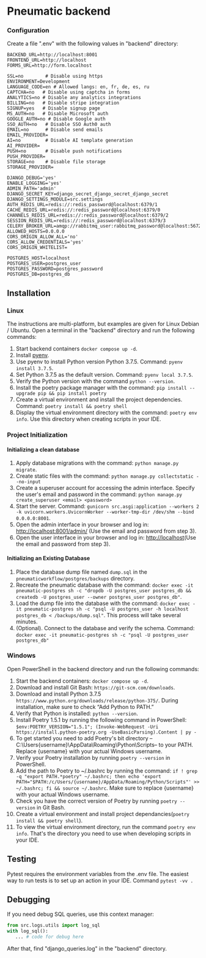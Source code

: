 # Pneumatic backend

### Configuration
Create a file ".env" with the following values in "backend" directory:
```shell
BACKEND_URL=http://localhost:8001
FRONTEND_URL=http://localhost
FORMS_URL=http://form.localhost

SSL=no        # Disable using https
ENVIRONMENT=Development
LANGUAGE_CODE=en # Allowed langs: en, fr, de, es, ru
CAPTCHA=no   # Disable using captcha in forms
ANALYTICS=no # Disable any analytics integrations
BILLING=no   # Disable stripe integration
SIGNUP=yes   # Disable signup page
MS_AUTH=no   # Disable Microsoft auth
GOOGLE_AUTH=no # Disable Google auth
SSO_AUTH=no   # Disable SSO Auth0 auth
EMAIL=no      # Disable send emails
EMAIL_PROVIDER=
AI=no         # Disable AI template generation
AI_PROVIDER=
PUSH=no       # Disable push notifications
PUSH_PROVIDER=
STORAGE=no    # Disable file storage
STORAGE_PROVIDER=

DJANGO_DEBUG='yes'
ENABLE_LOGGING='yes'
ADMIN_PATH='admin'
DJANGO_SECRET_KEY=django_secret_django_secret_django_secret
DJANGO_SETTINGS_MODULE=src.settings
AUTH_REDIS_URL=redis://:redis_password@localhost:6379/1
CACHE_REDIS_URL=redis://:redis_password@localhost:6379/0
CHANNELS_REDIS_URL=redis://:redis_password@localhost:6379/2
SESSION_REDIS_URL=redis://:redis_password@localhost:6379/3
CELERY_BROKER_URL=amqp://rabbitmq_user:rabbitmq_password@localhost:5672
ALLOWED_HOSTS=0.0.0.0
CORS_ORIGIN_ALLOW_ALL='no'
CORS_ALLOW_CREDENTIALS='yes'
CORS_ORIGIN_WHITELIST=

POSTGRES_HOST=localhost
POSTGRES_USER=postgres_user
POSTGRES_PASSWORD=postgres_password
POSTGRES_DB=postgres_db
```

## Installation
### Linux

The instructions are multi-platform, but examples are given for Linux Debian / Ubuntu.
Open a terminal in the "backend" directory and run the following commands:
1. Start backend containers ``docker compose up -d``.
2. Install [pyenv](https://github.com/pyenv/pyenv).
3. Use pyenv to install Python version Python 3.7.5. Command: ``pyenv install 3.7.5``.
4. Set Python 3.7.5 as the default version. Command: ``pyenv local 3.7.5``.
5. Verify the Python version with the command ``python --version``.
6. Install the poetry package manager with the command: ``pip install --upgrade pip && pip install poetry``
7. Create a virtual environment and install the project dependencies. Command: ``poetry install && poetry shell``
8. Display the virtual environment directory with the command: ``poetry env info``. Use this directory when creating scripts in your IDE.

### Project Initialization
#### Initializing a clean database
1. Apply database migrations with the command: ``python manage.py migrate``.
2. Create static files with the command: ``python manage.py collectstatic --no-input``
3. Create a superuser account for accessing the admin interface. Specify the user's email and password in the command: ``python manage.py create_superuser <email> <password>``
4. Start the server. Command: ``gunicorn src.asgi:application --workers 2 -k uvicorn.workers.UvicornWorker --worker-tmp-dir /dev/shm --bind 0.0.0.0:8001``.
5. Open the admin interface in your browser and log in: [http://localhost:8001/admin/](http://localhost:8001/admin/) (Use the email and password from step 3).
6. Open the user interface in your browser and log in: [http://localhost](http://localhost)(Use the email and password from step 3).

#### Initializing an Existing Database
1. Place the database dump file named ``dump.sql`` in the ``pneumaticworkflow/postgres/backups`` directory. 
2. Recreate the pneumatic database with the command: ``docker exec -it pneumatic-postgres sh -c "dropdb -U postgres_user postgres_db && createdb -U postgres_user --owner postgres_user postgres_db"``.
3. Load the dump file into the database with the command: ``docker exec -it pneumatic-postgres sh -c "psql -U postgres_user -h localhost postgres_db < /backups/dump.sql"``. This process will take several minutes.
4. (Optional). Connect to the database and verify the schema. Command: ``docker exec -it pneumatic-postgres sh -c "psql -U postgres_user postgres_db"``

### Windows
Open PowerShell in the backend directory and run the following commands:
1. Start the backend containers: ``docker compose up -d``.
2. Download and install Git Bash: ``https://git-scm.com/downloads``.
3. Download and install Python 3.7.5  ``https://www.python.org/downloads/release/python-375/``. During installation, make sure to check “Add Python to PATH.”
4. Verify that Python is installed: ``python --version``.
5. Install Poetry 1.5.1 by running the following command in PowerShell: ``$env:POETRY_VERSION="1.5.1"; (Invoke-WebRequest -Uri https://install.python-poetry.org -UseBasicParsing).Content | py -``
6. To get started you need to add Poetry's bit directory –C:\Users\{username}\AppData\Roaming\Python\Scripts– to your PATH. Replace {username} with your actual Windows username.
7. Verify your Poetry installation by running ``poetry --version`` in PowerShell.
8. Add the path to Poetry to ~/.bashrc by running the command: ``if ! grep -q "export PATH.*poetry" ~/.bashrc; then echo 'export PATH="$PATH:/c/Users/{username}/AppData/Roaming/Python/Scripts"' >> ~/.bashrc; fi && source ~/.bashrc``. Make sure to replace {username} with your actual Windows username.
9. Check you have the correct version of Poetry by running ``poetry --version`` in Git Bash.
10. Create a virtual environment and install project dependancies(``poetry install && poetry shell``).
11. To view the virtual environment directory, run the command ``poetry env info``. That's the directory you need to use when developing scripts in your IDE.


## Testing
Pytest requires the environment variables from the .env file. The easiest way to run tests is to set up an action in your IDE. Command ``pytest -vv .``

## Debugging
If you need debug SQL queries, use this context manager:
```python
from src.logs.utils import log_sql
with log_sql():
   ... # code for debug here
```
After that, find "django_queries.log" in the "backend" directory.